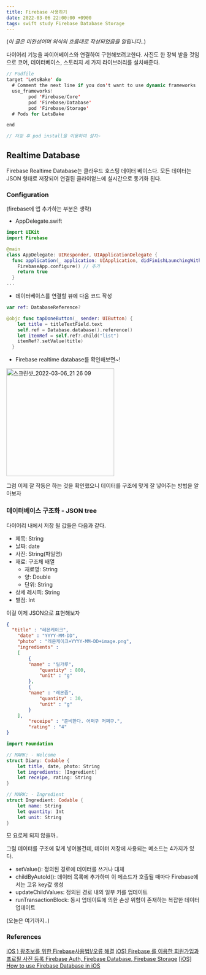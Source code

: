 ```yaml
---
title: Firebase 사용하기
date: 2022-03-06 22:00:00 +0900
tags: swift study Firebase Database Storage
---
```


(*이 글은 미완성이며 의식의 흐름대로 작성되었음을 알립니다..*)

다이어리 기능을 파이어베이스와 연결하여 구현해보려고한다.
사진도 한 장씩 받을 것임으로 코어, 데이터베이스, 스토리지 세 가지 라이브러리를 설치해준다.

```swift
// Podfile
target 'LetsBake' do
  # Comment the next line if you don't want to use dynamic frameworks
  use_frameworks!
        pod 'Firebase/Core'
        pod 'Firebase/Database'
        pod 'Firebase/Storage'
  # Pods for LetsBake

end

// 저장 후 pod install을 이용하여 설치~
```

## Realtime Database

Firebase Realtime Database는 클라우드 호스팅 데이터 베이스다.
모든 데이터는 JSON 형태로 저장되어 연결된 클라이엍느에 실시간으로 동기화 된다.

### Configuration

(firebase에 앱 추가하는 부분은 생략)

- AppDelegate.swift

```swift
import UIKit
import Firebase

@main
class AppDelegate: UIResponder, UIApplicationDelegate {
  func application(_ application: UIApplication, didFinishLaunchingWithOptions launchOptions: [UIApplication.LaunchOptionsKey: Any]?) -> Bool {
    FirebaseApp.configure() // 추가
    return true
  }
...
```

- 데이터베이스를 연결할 뷰에 다음 코드 작성

```swift
var ref: DatabaseReference?

@objc func tapDoneButton(_ sender: UIButton) {
    let title = titleTextField.text
    self.ref = Database.database().reference()
    let itemRef = self.ref?.child("list")
    itemRef?.setValue(title)
  }
```

- Firebase realtime database를 확인해보면~!

<img width="281" alt="스크린샷_2022-03-06_21 26 09" src="https://user-images.githubusercontent.com/40792935/156925724-5a9a548f-c94a-4c67-8875-d2a1445e7d4f.png">

그럼 이제 잘 작동은 하는 것을 확인했으니 데이터를 구조에 맞게 잘 넣어주는 방법을 알아보자

### 데이터베이스 구조화 - JSON tree

다이어리 내에서 저장 될 값들은 다음과 같다.

- 제목: String
- 날짜: date
- 사진: String(파일명)
- 재료: 구조체 배열
    - 재료명: String
    - 양: Double
    - 단위: String
- 상세 레시피: String
- 별점: Int

 

이걸 이제 JSON으로 표현해보자 

```json
{
  "title" : "레몬케이크",
	"date" : "YYYY-MM-DD",
	"photo" : "레몬케이크+YYYY-MM-DD+image.png",
	"ingredients" : 
	[
		{
	    "name" : "밀가루",
			"quantity" : 800,
			"unit" : "g"
		},
		{
	    "name" : "레몬즙",
			"quantity" : 30,
			"unit" : "g"
		}
	],
		"receipe" : "준비한다. 어쩌구 저쩌구.",
		"rating" : "4"
}
```

```swift
import Foundation

// MARK: - Welcome
struct Diary: Codable {
    let title, date, photo: String
    let ingredients: [Ingredient]
    let receipe, rating: String
}

// MARK: - Ingredient
struct Ingredient: Codable {
    let name: String
    let quantity: Int
    let unit: String
}
```

모 요로케 되지 않을까..

그럼 데이터를 구조에 맞게 넣어볼건데, 데이터 저장에 사용되는 메소드는 4가지가 있다.

- setValue(): 정의된 경로에 데이터를 쓰거나 대체
- childByAutoId(): 데이터 목록에 추가하며 이 메소드가 호출될 때마다 Firebase에서는 고유 key값 생성
- updateChildValues: 정의된 경로 내의 일부 키를 업데이트
- runTransactionBlock: 동시 업데이트에 의한 손상 위험이 존재하는 복잡한 데이터 업데이트


(오늘은 여기까지..)


### References
[iOS ) 왕초보를 위한 Firebase사용법!/오류 해결](https://zeddios.tistory.com/47)
[iOS) Firebase 를 이용한 회원가입과 프로필 사진 등록 Firebase Auth, Firebase Database, Firebase Storage](https://codecrafting.tistory.com/47)
[[iOS] How to use Firebase Database in iOS](https://duwjdtn11.tistory.com/540)

